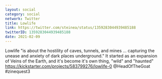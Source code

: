 ```yaml
---
layout: social
category: social
network: Twitter
title: Lowlife
link: https://twitter.com/steinea/status/1359283044939485188
twitterID: 1359283044939485188
date: 2021-02-09
---
```


Lowlife "is about the hostility of caves, tunnels, and mines ... capturing the unease and anxiety of dark places underground." It started as an expansion of Veins of the Earth, and it's become it's own thing, "wild" and "haunted" <https://kickstarter.com/projects/583799276/lowlife-0> @HeadOfTheGoat #zinequest3
